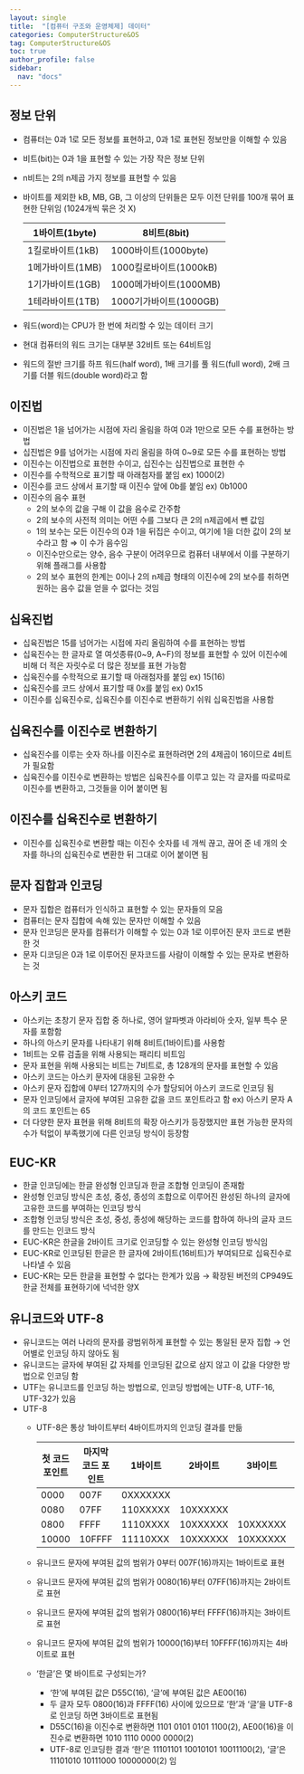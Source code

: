 ```yaml
---
layout: single
title:  "[컴퓨터 구조와 운영체제] 데이터"
categories: ComputerStructure&OS
tag: ComputerStructure&OS
toc: true
author_profile: false
sidebar:
  nav: "docs"
---
```



## 정보 단위

- 컴퓨터는 0과 1로 모든 정보를 표현하고, 0과 1로 표현된 정보만을 이해할 수 있음
- 비트(bit)는 0과 1을 표현할 수 있는 가장 작은 정보 단위
- n비트는 2의 n제곱 가지 정보를 표현할 수 있음
- 바이트를 제외한 kB, MB, GB, 그 이상의 단위들은 모두 이전 단위를 100개 묶어 표현한 단위임 (1024개씩 묶은 것 X)
    
    
    | 1바이트(1byte) | 8비트(8bit) |
    | --- | --- |
    | 1킬로바이트(1kB) | 1000바이트(1000byte) |
    | 1메가바이트(1MB) | 1000킬로바이트(1000kB) |
    | 1기가바이트(1GB) | 1000메가바이트(1000MB) |
    | 1테라바이트(1TB) | 1000기가바이트(1000GB) |
- 워드(word)는 CPU가 한 번에 처리할 수 있는 데이터 크기
- 현대 컴퓨터의 워드 크기는 대부분 32비트 또는 64비트임
- 워드의 절반 크기를 하프 워드(half word), 1배 크기를 풀 워드(full word), 2배 크기를 더블 워드(double word)라고 함

## 이진법

- 이진법은 1을 넘어가는 시점에 자리 올림을 하여 0과 1만으로 모든 수를 표현하는 방법
- 십진법은 9를 넘어가는 시점에 자리 올림을 하여 0~9로 모든 수를 표현하는 방법
- 이진수는 이진법으로 표현한 수이고, 십진수는 십진법으로 표현한 수
- 이진수를 수학적으로 표기할 때 아래첨자를 붙임   ex) 1000(2)
- 이진수를 코드 상에서 표기할 때 이진수 앞에 0b를 붙임   ex) 0b1000
- 이진수의 음수 표현
    - 2의 보수의 값을 구해 이 값을 음수로 간주함
    - 2의 보수의 사전적 의미는 어떤 수를 그보다 큰 2의 n제곱에서 뺀 값임
    - 1의 보수는 모든 이진수의 0과 1을 뒤집은 수이고, 여기에 1을 더한 값이 2의 보수라고 함 ⇒ 이 수가 음수임
    - 이진수만으로는 양수, 음수 구분이 어려우므로 컴퓨터 내부에서 이를 구분하기 위해 플래그를 사용함
    - 2의 보수 표현의 한계는 0이나 2의 n제곱 형태의 이진수에 2의 보수를 취하면 원하는 음수 값을 얻을 수 없다는 것임

## 십육진법

- 십육진법은 15를 넘어가는 시접에 자리 올림하여 수를 표현하는 방법
- 십육진수는 한 글자로 열 여섯종류(0~9, A~F)의 정보를 표현할 수 있어 이진수에 비해 더 적은 자릿수로 더 많은 정보를 표현 가능함
- 십육진수를 수학적으로 표기할 때 아래첨자를 붙임   ex) 15(16)
- 십육진수를 코드 상에서 표기할 때 0x를 붙임    ex) 0x15
- 이진수를 십육진수로, 십육진수를 이진수로 변환하기 쉬워 십육진법을 사용함

## 십육진수를 이진수로 변환하기

- 십육진수를 이루는 숫자 하나를 이진수로 표현하려면 2의 4제곱이 16이므로 4비트가 필요함
- 십육진수를 이진수로 변환하는 방법은 십육진수를 이루고 있는 각 글자를 따로따로 이진수를 변환하고, 그것들을 이어 붙이면 됨

## 이진수를 십육진수로 변환하기

- 이진수를 십육진수로 변환할 때는 이진수 숫자를 네 개씩 끊고, 끊어 준 네 개의 숫자를 하나의 십육진수로 변환한 뒤 그대로 이어 붙이면 됨

## 문자 집합과 인코딩

- 문자 집합은 컴퓨터가 인식하고 표현할 수 있는 문자들의 모음
- 컴퓨터는 문자 집합에 속해 있는 문자만 이해할 수 있음
- 문자 인코딩은 문자를 컴퓨터가 이해할 수 있는 0과 1로 이루어진 문자 코드로 변환한 것
- 문자 디코딩은 0과 1로 이루어진 문자코드를 사람이 이해할 수 있는 문자로 변환하는 것

## 아스키 코드

- 아스키는 초창기 문자 집합 중 하나로, 영어 알파벳과 아라비아 숫자, 일부 특수 문자를 포함함
- 하나의 아스키 문자를 나타내기 위해 8비트(1바이트)를 사용함
- 1비트는 오류 검출을 위해 사용되는 패리티 비트임
- 문자 표현을 위해 사용되는 비트는 7비트로, 총 128개의 문자를 표현할 수 있음
- 아스키 코드는 아스키 문자에 대응된 고유한 수
- 아스키 문자 집합에 0부터 127까지의 수가 할당되어 아스키 코드로 인코딩 됨
- 문자 인코딩에서 글자에 부여된 고유한 값을 코드 포인트라고 함   ex) 아스키 문자 A의 코드 포인트는 65
- 더 다양한 문자 표현을 위해 8비트의 확장 아스키가 등장했지만 표현 가능한 문자의 수가 턱없이 부족했기에 다른 인코딩 방식이 등장함

## EUC-KR

- 한글 인코딩에는 한글 완성형 인코딩과 한글 조합형 인코딩이 존재함
- 완성형 인코딩 방식은 초성, 중성, 종성의 조합으로 이루어진 완성된 하나의 글자에 고유한 코드를 부여하는 인코딩 방식
- 조합형 인코딩 방식은 초성, 중성, 종성에 해당하는 코드를 합하여 하나의 글자 코드를 만드는 인코드 방식
- EUC-KR은 한글을 2바이트 크기로 인코딩할 수 있는 완성형 인코딩 방식임
- EUC-KR로 인코딩된 한글은 한 글자에 2바이트(16비트)가 부여되므로 십육진수로 나타낼 수 있음
- EUC-KR는 모든 한글을 표현할 수 없다는 한계가 있음 → 확장된 버전의 CP949도 한글 전체를 표현하기에 넉넉한 양X

## 유니코드와 UTF-8

- 유니코드는 여러 나라의 문자를 광범위하게 표현할 수 있는 통일된 문자 집합 → 언어별로 인코딩 하지 않아도 됨
- 유니코드는 글자에 부여된 값 자체를 인코딩된 값으로 삼지 않고 이 값을 다양한 방법으로 인코딩 함
- UTF는 유니코드를 인코딩 하는 방법으로, 인코딩 방법에는 UTF-8, UTF-16, UTF-32가 있음
- UTF-8
    - UTF-8은 통상 1바이트부터 4바이트까지의 인코딩 결과를 만듦
        
        
        | 첫 코드 포인트 | 마지막 코드 포인트 | 1바이트 | 2바이트 | 3바이트 | 4바이트 |
        | --- | --- | --- | --- | --- | --- |
        | 0000 | 007F | 0XXXXXXX |  |  |  |
        | 0080 | 07FF | 110XXXXX | 10XXXXXX |  |  |
        | 0800 | FFFF | 1110XXXX | 10XXXXXX | 10XXXXXX |  |
        | 10000 | 10FFFF | 11110XXX | 10XXXXXX | 10XXXXXX | 10XXXXXX |
    - 유니코드 문자에 부여된 값의 범위가 0부터 007F(16)까지는 1바이트로 표현
    - 유니코드 문자에 부여된 값의 범위가 0080(16)부터 07FF(16)까지는 2바이트로 표현
    - 유니코드 문자에 부여된 값의 범위가 0800(16)부터 FFFF(16)까지는 3바이트로 표현
    - 유니코드 문자에 부여된 값의 범위가 10000(16)부터 10FFFF(16)까지는 4바이트로 표현
    - ‘한글’은 몇 바이트로 구성되는가?
        - ‘한’에 부여된 값은 D55C(16), ‘글’에 부여된 값은 AE00(16)
        - 두 글자 모두 0800(16)과 FFFF(16) 사이에 있으므로 ‘한’과 ‘글’을 UTF-8로 인코딩 하면 3바이트로 표현됨
        - D55C(16)을 이진수로 변환하면 1101 0101 0101 1100(2), AE00(16)을 이진수로 변환하면 1010 1110 0000 0000(2)
        - UTF-8로 인코딩한 결과 ‘한’은 11101101 10010101 10011100(2), ‘글’은 11101010 10111000 10000000(2) 임
